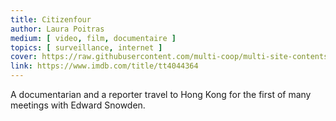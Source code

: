 ```yaml
---
title: Citizenfour
author: Laura Poitras
medium: [ video, film, documentaire ]
topics: [ surveillance, internet ]
cover: https://raw.githubusercontent.com/multi-coop/multi-site-contents/maj-edito/texts/ressources/images/citizen_four.png
link: https://www.imdb.com/title/tt4044364
---
```


A documentarian and a reporter travel to Hong Kong for the first of many meetings with Edward Snowden.
